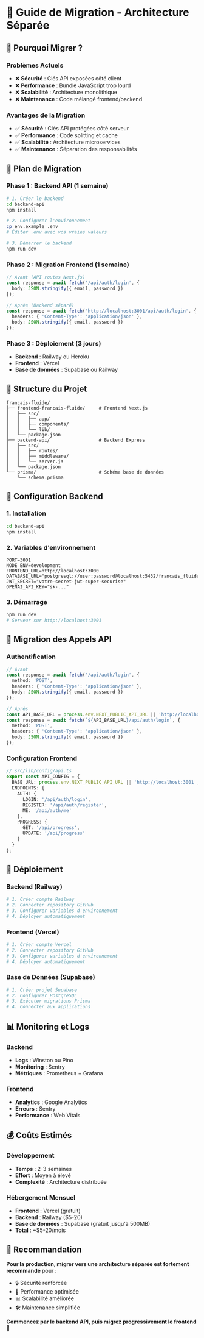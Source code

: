 # 🔄 Guide de Migration - Architecture Séparée

## 🎯 **Pourquoi Migrer ?**

### **Problèmes Actuels**
- ❌ **Sécurité** : Clés API exposées côté client
- ❌ **Performance** : Bundle JavaScript trop lourd
- ❌ **Scalabilité** : Architecture monolithique
- ❌ **Maintenance** : Code mélangé frontend/backend

### **Avantages de la Migration**
- ✅ **Sécurité** : Clés API protégées côté serveur
- ✅ **Performance** : Code splitting et cache
- ✅ **Scalabilité** : Architecture microservices
- ✅ **Maintenance** : Séparation des responsabilités

## 🚀 **Plan de Migration**

### **Phase 1 : Backend API (1 semaine)**
```bash
# 1. Créer le backend
cd backend-api
npm install

# 2. Configurer l'environnement
cp env.example .env
# Éditer .env avec vos vraies valeurs

# 3. Démarrer le backend
npm run dev
```

### **Phase 2 : Migration Frontend (1 semaine)**
```typescript
// Avant (API routes Next.js)
const response = await fetch('/api/auth/login', {
  body: JSON.stringify({ email, password })
});

// Après (Backend séparé)
const response = await fetch('http://localhost:3001/api/auth/login', {
  headers: { 'Content-Type': 'application/json' },
  body: JSON.stringify({ email, password })
});
```

### **Phase 3 : Déploiement (3 jours)**
- **Backend** : Railway ou Heroku
- **Frontend** : Vercel
- **Base de données** : Supabase ou Railway

## 📁 **Structure du Projet**

```
francais-fluide/
├── frontend-francais-fluide/     # Frontend Next.js
│   ├── src/
│   │   ├── app/
│   │   ├── components/
│   │   └── lib/
│   └── package.json
├── backend-api/                  # Backend Express
│   ├── src/
│   │   ├── routes/
│   │   ├── middleware/
│   │   └── server.js
│   └── package.json
└── prisma/                       # Schéma base de données
    └── schema.prisma
```

## 🔧 **Configuration Backend**

### **1. Installation**
```bash
cd backend-api
npm install
```

### **2. Variables d'environnement**
```env
PORT=3001
NODE_ENV=development
FRONTEND_URL=http://localhost:3000
DATABASE_URL="postgresql://user:password@localhost:5432/francais_fluide"
JWT_SECRET="votre-secret-jwt-super-securise"
OPENAI_API_KEY="sk-..."
```

### **3. Démarrage**
```bash
npm run dev
# Serveur sur http://localhost:3001
```

## 🔄 **Migration des Appels API**

### **Authentification**
```typescript
// Avant
const response = await fetch('/api/auth/login', {
  method: 'POST',
  headers: { 'Content-Type': 'application/json' },
  body: JSON.stringify({ email, password })
});

// Après
const API_BASE_URL = process.env.NEXT_PUBLIC_API_URL || 'http://localhost:3001';
const response = await fetch(`${API_BASE_URL}/api/auth/login`, {
  method: 'POST',
  headers: { 'Content-Type': 'application/json' },
  body: JSON.stringify({ email, password })
});
```

### **Configuration Frontend**
```typescript
// src/lib/config/api.ts
export const API_CONFIG = {
  BASE_URL: process.env.NEXT_PUBLIC_API_URL || 'http://localhost:3001',
  ENDPOINTS: {
    AUTH: {
      LOGIN: '/api/auth/login',
      REGISTER: '/api/auth/register',
      ME: '/api/auth/me'
    },
    PROGRESS: {
      GET: '/api/progress',
      UPDATE: '/api/progress'
    }
  }
};
```

## 🚀 **Déploiement**

### **Backend (Railway)**
```bash
# 1. Créer compte Railway
# 2. Connecter repository GitHub
# 3. Configurer variables d'environnement
# 4. Déployer automatiquement
```

### **Frontend (Vercel)**
```bash
# 1. Créer compte Vercel
# 2. Connecter repository GitHub
# 3. Configurer variables d'environnement
# 4. Déployer automatiquement
```

### **Base de Données (Supabase)**
```bash
# 1. Créer projet Supabase
# 2. Configurer PostgreSQL
# 3. Exécuter migrations Prisma
# 4. Connecter aux applications
```

## 📊 **Monitoring et Logs**

### **Backend**
- **Logs** : Winston ou Pino
- **Monitoring** : Sentry
- **Métriques** : Prometheus + Grafana

### **Frontend**
- **Analytics** : Google Analytics
- **Erreurs** : Sentry
- **Performance** : Web Vitals

## 💰 **Coûts Estimés**

### **Développement**
- **Temps** : 2-3 semaines
- **Effort** : Moyen à élevé
- **Complexité** : Architecture distribuée

### **Hébergement Mensuel**
- **Frontend** : Vercel (gratuit)
- **Backend** : Railway ($5-20)
- **Base de données** : Supabase (gratuit jusqu'à 500MB)
- **Total** : ~$5-20/mois

## 🎯 **Recommandation**

**Pour la production, migrer vers une architecture séparée est fortement recommandé** pour :
- 🔒 Sécurité renforcée
- 🚀 Performance optimisée
- 📊 Scalabilité améliorée
- 🛠️ Maintenance simplifiée

**Commencez par le backend API, puis migrez progressivement le frontend** 🚀
